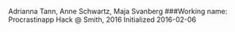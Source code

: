 Adrianna Tann, Anne Schwartz, Maja Svanberg
###Working name: Procrastinapp
Hack @ Smith, 2016
Initialized 2016-02-06